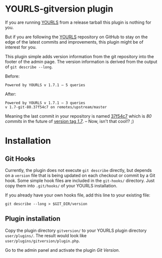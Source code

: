 YOURLS-gitversion plugin
========================

If you are running [YOURLS](http://yourls.org) from a release tarball this plugin is nothing for you.

But if you are following the [YOURLS](https://github.com/YOURLS/YOURLS) repository
on GitHub to stay on the edge of the latest commits and improvements, this plugin might be of interest for you.

This plugin simple adds version information from the git repository into the footer of the admin page. The version information is derived from the output of `git describe --long`.

Before:

	Powered by YOURLS v 1.7.1 – 5 queries

After:

	Powered by YOURLS v 1.7.1 – 3 queries
	v 1.7-git-80.37f54c7 on remotes/upstream/master

Meaning the last commit in your repository is named [37f54c7](https://github.com/YOURLS/YOURLS/commit/37f54c79223c21f0ef7cd15ab62992f9205f748e) which is *80 commits* in the future of [version tag *1.7*](https://github.com/YOURLS/YOURLS/tree/1.7). – Now, isn't that cool!? ;)


# Installation

## Git Hooks
Currently, the plugin does not execute `git describe` directly, but depends on
a `version` file that is being updated on each checkout or commit by a Git hook. Some simple hook files are included in the `git-hooks/` directory. Just copy them into `.git/hooks/` of your YOURLS installation.

If you already have your own hooks file, add this line to your existing
file:

	git describe --long > $GIT_DIR/version


## Plugin installation
Copy the plugin directory `gitversion/` to your YOURLS plugin directory `user/plugins/`. The result would look like `user/plugins/gitversion/plugin.php`.

Go to the admin panel and activate the plugin *Git Version*.

